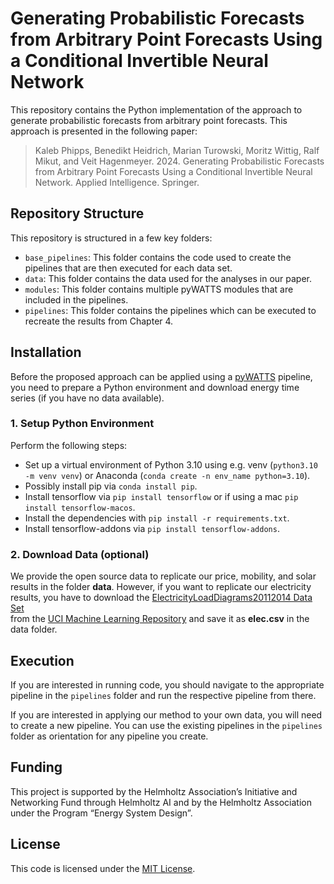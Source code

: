 # Generating Probabilistic Forecasts from Arbitrary Point Forecasts Using a Conditional Invertible Neural Network
This repository contains the Python implementation of the approach to generate probabilistic
forecasts from arbitrary point forecasts. This approach is presented in the following paper:
> Kaleb Phipps, Benedikt Heidrich, Marian Turowski, Moritz Wittig, Ralf Mikut, and Veit Hagenmeyer. 2024.
> Generating Probabilistic Forecasts from Arbitrary Point Forecasts Using a Conditional Invertible Neural Network. 
> Applied Intelligence. Springer.

## Repository Structure

This repository is structured in a few key folders:

- `base_pipelines`: This folder contains the code used to create the pipelines that are then executed for each data set.
- `data`: This folder contains the data used for the analyses in our paper.
- `modules`: This folder contains multiple pyWATTS modules that are included in the pipelines.
- `pipelines`: This folder contains the pipelines which can be executed to recreate the results from Chapter 4.


## Installation

Before the proposed approach can be applied using a [pyWATTS](https://github.com/KIT-IAI/pyWATTS) pipeline, you need to
prepare a Python environment and download energy time series (if you have no data available).

### 1. Setup Python Environment

Perform the following steps:

- Set up a virtual environment of Python 3.10 using e.g. venv (`python3.10 -m venv venv`) or Anaconda (`conda create -n env_name python=3.10`).
- Possibly install pip via `conda install pip`.
- Install tensorflow via `pip install tensorflow` or if using a mac `pip install tensorflow-macos`.
- Install the dependencies with `pip install -r requirements.txt`.
- Install tensorflow-addons via `pip install tensorflow-addons`.

### 2. Download Data (optional)

We provide the open source data to replicate our price, mobility, and solar results in the folder __data__.
However, if you want to replicate our electricity results, you have to download the
[ElectricityLoadDiagrams20112014 Data Set](https://archive.ics.uci.edu/ml/datasets/ElectricityLoadDiagrams20112014)  
from the [UCI Machine Learning Repository](https://archive.ics.uci.edu/ml/) and save it as __elec.csv__ in the data
folder.


## Execution
If you are interested in running code, you should navigate to the appropriate pipeline in the `pipelines` folder and run
the respective pipeline from there.

If you are interested in applying our method to your own data, you will need to create a new pipeline. You can use the
existing pipelines in the `pipelines` folder as orientation for any pipeline you create.


## Funding

This project is supported by the Helmholtz Association’s Initiative and Networking Fund through Helmholtz AI and by the
Helmholtz Association under the Program “Energy System Design”.

## License

This code is licensed under the [MIT License](LICENSE).